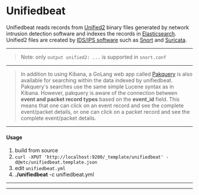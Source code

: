 # Unifiedbeat

Unifiedbeat reads records from [Unified2](http://manual.snort.org/node44.html) binary files generated by network intrusion detection software and indexes the records in [Elasticsearch](https://www.elastic.co/).
Unified2 files are created by [IDS/IPS software](https://en.wikipedia.org/wiki/Intrusion_prevention_system)
such as [Snort](https://www.snort.org/) and [Suricata](http://suricata-ids.org/).

***

> Note: only ```output unified2: ...``` is supported in ```snort.conf```

***

> In addition to using Kibana, a GoLang web app called [Pakquery](https://github.com/cleesmith/pakquery)
> is also available for searching within the data indexed by unifiedbeat. Pakquery's searches
> use the same simple Lucene syntax as in Kibana. However, pakquery is aware of the connection
> between **event and packet record types** based on the **event_id** field. This means that
> one can click on an event record and see the complete event/packet details, or one can
> click on a packet record and see the complete event/packet details.

***

#### Usage

1. build from source
1. ```curl -XPUT 'http://localhost:9200/_template/unifiedbeat' -d@etc/unifiedbeat.template.json```
1. edit ```unifiedbeat.yml```
1. **./unifiedbeat** -c unifiedbeat.yml

***
***

